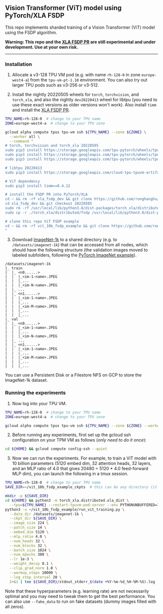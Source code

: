 ## Vision Transformer (ViT) model using PyTorch/XLA FSDP

This repo implements sharded training of a Vision Transformer (ViT) model using the FSDP algorithm.

**Warning: This repo and the [XLA FSDP PR](https://github.com/pytorch/xla/pull/3431) are still experimental and under development. Use at your own risk.**

---

### Installation

1. Allocate a v3-128 TPU VM pod (e.g. with name `rh-128-0` in zone `europe-west4-a`) from the `tpu-vm-pt-1.10` environment. You can also try out larger TPU pods such as v3-256 or v3-512.

2. Install the nightly 20220505 wheels for `torch`, `torchvision`, and `torch_xla`, and also the nightly `dev20220413` wheel for libtpu (you need to use these exact versions as older versions won't work). Also install `timm` and install the [XLA FSDP PR](https://github.com/pytorch/xla/pull/3431).

```bash
TPU_NAME=rh-128-0  # change to your TPU name
ZONE=europe-west4-a  # change to your TPU zone

gcloud alpha compute tpus tpu-vm ssh ${TPU_NAME} --zone ${ZONE} \
  --worker all \
  --command "
# torch, torchvision and torch_xla 20220505
sudo pip3 install https://storage.googleapis.com/tpu-pytorch/wheels/tpuvm/torch-nightly+20220505-cp38-cp38-linux_x86_64.whl
sudo pip3 install https://storage.googleapis.com/tpu-pytorch/wheels/tpuvm/torchvision-nightly+20220505-cp38-cp38-linux_x86_64.whl
sudo pip3 install https://storage.googleapis.com/tpu-pytorch/wheels/tpuvm/torch_xla-nightly+20220505-cp38-cp38-linux_x86_64.whl

# libtpu 20220413
sudo pip3 install https://storage.googleapis.com/cloud-tpu-tpuvm-artifacts/wheels/libtpu-nightly/libtpu_nightly-0.1.dev20220413-py3-none-any.whl

# ViT dependency
sudo pip3 install timm==0.4.12

# install the FSDP PR into PyTorch/XLA
cd ~ && rm -rf xla_fsdp_dev && git clone https://github.com/ronghanghu/xla.git xla_fsdp_dev
cd xla_fsdp_dev && git checkout 20220505
sudo rm -rf /usr/local/lib/python3.8/dist-packages/torch_xla/distributed/fsdp
sudo cp -r ./torch_xla/distributed/fsdp /usr/local/lib/python3.8/dist-packages/torch_xla/distributed/

# clone this repo ViT FSDP example
cd ~ && rm -rf vit_10b_fsdp_example && git clone https://github.com/ronghanghu/vit_10b_fsdp_example.git
"
```

3. Download [ImageNet-1k](https://image-net.org/) to a shared directory (e.g. to `/datasets/imagenet-1k`) that can be accessed from all nodes, which should have the following structure (the validation images moved to labeled subfolders, following the [PyTorch ImageNet example](https://github.com/pytorch/examples/tree/master/imagenet#requirements)).
```
/datasets/imagenet-1k
|_ train
|  |_ <n0......>
|  |  |_<im-1-name>.JPEG
|  |  |_...
|  |  |_<im-N-name>.JPEG
|  |_ ...
|  |_ <n1......>
|  |  |_<im-1-name>.JPEG
|  |  |_...
|  |  |_<im-M-name>.JPEG
|  |  |_...
|  |  |_...
|_ val
|  |_ <n0......>
|  |  |_<im-1-name>.JPEG
|  |  |_...
|  |  |_<im-N-name>.JPEG
|  |_ ...
|  |_ <n1......>
|  |  |_<im-1-name>.JPEG
|  |  |_...
|  |  |_<im-M-name>.JPEG
|  |  |_...
|  |  |_...
```
You can use a Persistent Disk or a Filestore NFS on GCP to store the ImageNet-1k dataset.

### Running the experiments

1. Now log into your TPU VM.
```bash
TPU_NAME=rh-128-0  # change to your TPU name
ZONE=europe-west4-a  # change to your TPU zone

gcloud alpha compute tpus tpu-vm ssh ${TPU_NAME} --zone ${ZONE} --worker 0
```

2. Before running any experiments, first set up the gcloud ssh configuration on your TPM VM as follows (*only need to do it once*):
```bash
cd ${HOME} && gcloud compute config-ssh --quiet
```

3. Now we can run the experiments. For example, to train a ViT model with 10 billion parameters (5120 embed dim, 32 attention heads, 32 layers, and an MLP ratio of 4.0 that gives 20480 = 5120 * 4.0 feed-forward MLP dim), you can launch the following in a tmux session.
```bash
TPU_NAME=rh-128-0  # change to your TPU name
SAVE_DIR=~/vit_10b_fsdp_example_ckpts  # this can be any directory (it doesn't need to be a shared one across nodes)

mkdir -p ${SAVE_DIR}
cd ${HOME} && python3 -m torch_xla.distributed.xla_dist \
  --tpu=${TPU_NAME} --restart-tpuvm-pod-server --env PYTHONUNBUFFERED=1 -- \
python3 -u ~/vit_10b_fsdp_example/run_vit_training.py \
  --data_dir /datasets/imagenet-1k \
  --ckpt_dir ${SAVE_DIR} \
  --image_size 224 \
  --patch_size 14 \
  --embed_dim 5120 \
  --mlp_ratio 4.0 \
  --num_heads 32 \
  --num_blocks 32 \
  --batch_size 1024 \
  --num_epochs 300 \
  --lr 1e-3 \
  --weight_decay 0.1 \
  --clip_grad_norm 1.0 \
  --warmup_steps 10000 \
  --log_step_interval 20 \
  2>&1 | tee ${SAVE_DIR}/stdout_stderr_$(date +%Y-%m-%d_%H-%M-%S).log
```
Note that these hyperparameters (e.g. learning rate) are not necessarily optimal and you may need to tweak them to get the best performance. You can also use `--fake_data` to run on fake datasets (dummy images filled with all zeros).
